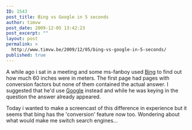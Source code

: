 ```yaml
---
ID: 1543
post_title: Bing vs Google in 5 seconds
author: timvw
post_date: 2009-12-05 13:42:23
post_excerpt: ""
layout: post
permalink: >
  http://www.timvw.be/2009/12/05/bing-vs-google-in-5-seconds/
published: true
---
```

<p>A while ago i sat in a meeting and some ms-fanboy used <a href="http://www.bing.com">Bing</a> to find out how much 60 inches were in meters. The first page had pages with conversion factors but none of them contained the actual answer. I suggested that he'd use <a href="http://www.google.com">Google</a> instead and while he was keying in the question the answer already appeared.</p>

<p>Today i wanted to make a screencast of this difference in experience but it seems that bing has the 'conversion' feature now too. Wondering about what would make me switch search engines...</p>